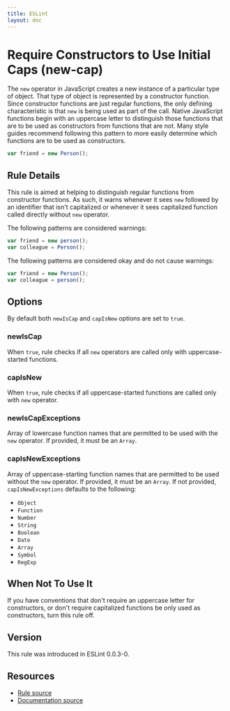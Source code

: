 ```yaml
---
title: ESLint
layout: doc
---
```

<!-- Note: No pull requests accepted for this file. See README.md in the root directory for details. -->
# Require Constructors to Use Initial Caps (new-cap)

The `new` operator in JavaScript creates a new instance of a particular type of object. That type of object is represented by a constructor function. Since constructor functions are just regular functions, the only defining characteristic is that `new` is being used as part of the call. Native JavaScript functions begin with an uppercase letter to distinguish those functions that are to be used as constructors from functions that are not. Many style guides recommend following this pattern to more easily determine which functions are to be used as constructors.

```js
var friend = new Person();
```

## Rule Details

This rule is aimed at helping to distinguish regular functions from constructor functions. As such, it warns whenever it sees `new` followed by an identifier that isn't capitalized or whenever it sees capitalized function called directly without `new` operator.

The following patterns are considered warnings:

```js
var friend = new person();
var colleague = Person();
```

The following patterns are considered okay and do not cause warnings:

```js
var friend = new Person();
var colleague = person();
```

## Options

By default both `newIsCap` and `capIsNew` options are set to `true`.

### newIsCap

When `true`, rule checks if all `new` operators are called only with uppercase-started functions.

### capIsNew

When `true`, rule checks if all uppercase-started functions are called only with `new` operator.

### newIsCapExceptions

Array of lowercase function names that are permitted to be used with the `new` operator.
If provided, it must be an `Array`.

### capIsNewExceptions

Array of uppercase-starting function names that are permitted to be used without the `new` operator.
If provided, it must be an `Array`.
If not provided, `capIsNewExceptions` defaults to the following:
 - `Object`
 - `Function`
 - `Number`
 - `String`
 - `Boolean`
 - `Date`
 - `Array`
 - `Symbol`
 - `RegExp`

## When Not To Use It

If you have conventions that don't require an uppercase letter for constructors, or don't require capitalized functions be only used as constructors, turn this rule off.

## Version

This rule was introduced in ESLint 0.0.3-0.

## Resources

* [Rule source](https://github.com/eslint/eslint/tree/master/lib/rules/new-cap.js)
* [Documentation source](https://github.com/eslint/eslint/tree/master/docs/rules/new-cap.md)
